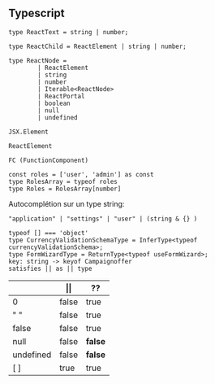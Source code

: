 ## Typescript

```
type ReactText = string | number;

type ReactChild = ReactElement | string | number;

type ReactNode =
        | ReactElement
        | string
        | number
        | Iterable<ReactNode>
        | ReactPortal
        | boolean
        | null
        | undefined

JSX.Element

ReactElement

FC (FunctionComponent)

```

```
const roles = ['user', 'admin'] as const
type RolesArray = typeof roles
type Roles = RolesArray[number]
```

Autocomplétion sur un type string:
```
"application" | "settings" | "user" | (string & {} )
```

```
typeof [] === 'object'
type CurrencyValidationSchemaType = InferType<typeof currencyValidationSchema>;
type FormWizardType = ReturnType<typeof useFormWizard>;
key: string -> keyof Campaignoffer
satisfies || as || type
```

|           | \|\|  | ??        |
|-----------|-------|-----------|
| 0         | false | true      |
| " "       | false | true      |
| false     | false | true      |
| null      | false | **false** |
| undefined | false | **false** |
| [ ]       | true  | true      |
